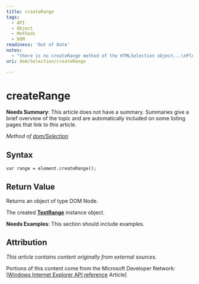 ```yaml
---
title: createRange
tags:
  - API
  - Object
  - Methods
  - DOM
readiness: 'Out of Date'
notes:
  - "there is no createRange method of the HTMLSelection object...\nPlease delete."
uri: dom/Selection/createRange

---
```

# createRange

**Needs Summary**: This article does not have a summary. Summaries give a brief overview of the topic and are automatically included on some listing pages that link to this article.

*Method of [dom/Selection](/dom/Selection)*

## Syntax

``` {.js}
var range = element.createRange();
```

## Return Value

Returns an object of type DOM Node.

The created [**TextRange**](/dom/TextRange) instance object.

**Needs Examples**: This section should include examples.

## Attribution

*This article contains content originally from external sources.*

Portions of this content come from the Microsoft Developer Network: [[Windows Internet Explorer API reference](http://msdn.microsoft.com/en-us/library/ie/hh828809%28v=vs.85%29.aspx) Article]

